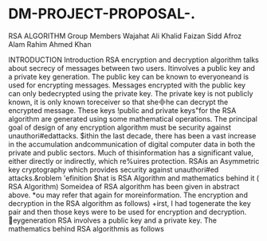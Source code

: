 # DM-PROJECT-PROPOSAL-.
RSA ALGORITHM
Group Members
Wajahat Ali Khalid
Faizan Sidd
Afroz Alam
Rahim Ahmed Khan


INTRODUCTION
 Introduction
RSA encryption and decryption algorithm talks about secrecy of messages between two users. Itinvolves a public key and a private key generation. The public key can be known to everyoneand is used for encrypting messages. Messages encrypted with the public key can only bedecrypted using the private key. The private key is not publicly known, it is only known toreceiver so that shehe can decrypt the encrypted message. These keys !public and private keys"for the RSA algorithm are generated using some mathematical operations. The principal goal of design of any encryption algorithm must be security against unauthori#edattacks. $ithin the last decade, there has been a vast increase in the accumulation andcommunication of digital computer data in both the private and public sectors. Much of thisinformation has a significant value, either directly or indirectly, which re%uires protection. RSAis an Asymmetric key cryptography which provides security against unauthori#ed attacks.&roblem 'efinition $hat is RSA Algorithm and mathematics behind it ( RSA Algorithm) Someidea of RSA algorithm has been given in abstract above. *ou may refer that again for moreinformation. The encryption and decryption in the RSA algorithm as follows) +irst, I had togenerate the key pair and then those keys were to be used for encryption and decryption. eygeneration RSA involves a public key and a private key. The mathematics behind RSA algorithmis as follows




